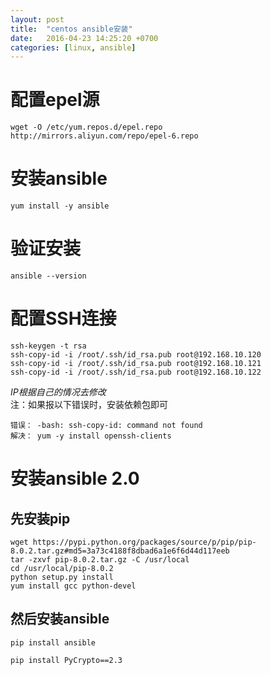 ```yaml
---
layout: post
title:  "centos ansible安装"
date:   2016-04-23 14:25:20 +0700
categories: [linux, ansible]
---
```


# 配置epel源  

	wget -O /etc/yum.repos.d/epel.repo http://mirrors.aliyun.com/repo/epel-6.repo

# 安装ansible

	yum install -y ansible

# 验证安装

	ansible --version

# 配置SSH连接

    ssh-keygen -t rsa
    ssh-copy-id -i /root/.ssh/id_rsa.pub root@192.168.10.120
    ssh-copy-id -i /root/.ssh/id_rsa.pub root@192.168.10.121
    ssh-copy-id -i /root/.ssh/id_rsa.pub root@192.168.10.122

*IP根据自己的情况去修改*  
注：如果报以下错误时，安装依赖包即可  

    错误： -bash: ssh-copy-id: command not found
    解决： yum -y install openssh-clients

# 安装ansible 2.0
## 先安装pip  

    wget https://pypi.python.org/packages/source/p/pip/pip-8.0.2.tar.gz#md5=3a73c4188f8dbad6a1e6f6d44d117eeb
    tar -zxvf pip-8.0.2.tar.gz -C /usr/local
    cd /usr/local/pip-8.0.2
    python setup.py install
    yum install gcc python-devel

## 然后安装ansible

	pip install ansible

	pip install PyCrypto==2.3